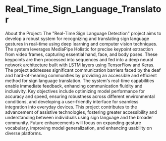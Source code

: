 # Real_Time_Sign_Language_Translator

About the Project: 
The "Real-Time Sign Language Detection" project aims to develop a robust system for recognizing and translating sign language gestures in real-time using deep learning and computer vision techniques. The system leverages MediaPipe Holistic for precise keypoint extraction from video frames, capturing essential hand, face, and body poses. These keypoints are then processed into sequences and fed into a deep neural network architecture built with LSTM layers using TensorFlow and Keras. 
      The project addresses significant communication barriers faced by the deaf and hard-of-hearing communities by providing an accessible and efficient method for sign language translation. The system's real-time capabilities enable immediate feedback, enhancing communication fluidity and inclusivity. 
      Key objectives include optimizing model performance for accuracy and speed, ensuring robustness across different environmental conditions, and developing a user-friendly interface for seamless integration into everyday devices. This project contributes to the advancement of assistive technologies, fostering greater accessibility and understanding between individuals using sign language and the broader community. Future enhancements will focus on expanding gesture vocabulary, improving model generalization, and enhancing usability on diverse platforms.
